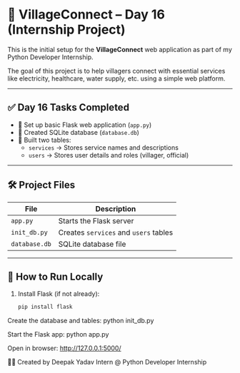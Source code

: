 # 🌾 VillageConnect – Day 16 (Internship Project)

This is the initial setup for the **VillageConnect** web application as part of my Python Developer Internship.

The goal of this project is to help villagers connect with essential services like electricity, healthcare, water supply, etc. using a simple web platform.

---

## ✅ Day 16 Tasks Completed

- 🔹 Set up basic Flask web application (`app.py`)
- 🔹 Created SQLite database (`database.db`)
- 🔹 Built two tables:
  - `services` → Stores service names and descriptions
  - `users` → Stores user details and roles (villager, official)

---

## 🛠️ Project Files

| File         | Description                          |
|--------------|--------------------------------------|
| `app.py`     | Starts the Flask server              |
| `init_db.py` | Creates `services` and `users` tables |
| `database.db`| SQLite database file                 |

---

## 🚀 How to Run Locally

1. Install Flask (if not already):
   ```bash
   pip install flask
   
Create the database and tables:
python init_db.py

Start the Flask app:
python app.py

Open in browser:
http://127.0.0.1:5000/

👨‍💻 Created by
Deepak Yadav
Intern @ Python Developer Internship


